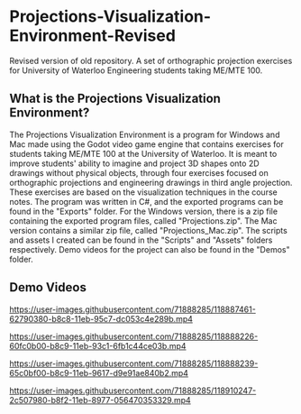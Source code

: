 # Projections-Visualization-Environment-Revised
Revised version of old repository. A set of orthographic projection exercises for University of Waterloo Engineering students taking ME/MTE 100.

## What is the Projections Visualization Environment?
The Projections Visualization Environment is a program for Windows and Mac made using the Godot video game engine that contains exercises for students taking ME/MTE 100 at the University of Waterloo. It is meant to improve students' ability to imagine and project 3D shapes onto 2D drawings without physical objects, through four exercises focused on orthographic projections and engineering drawings in third angle projection. These exercises are based on the visualization techniques in the course notes. The program was written in C#, and the exported programs can be found in the "Exports" folder. For the Windows version, there is a zip file containing the exported program files, called "Projections.zip". The Mac version contains a similar zip file, called "Projections_Mac.zip". The scripts and assets I created can be found in the "Scripts" and "Assets" folders respectively. Demo videos for the project can also be found in the "Demos" folder.


## Demo Videos

https://user-images.githubusercontent.com/71888285/118887461-62790380-b8c8-11eb-95c7-dc053c4e289b.mp4

https://user-images.githubusercontent.com/71888285/118888226-60fc0b00-b8c9-11eb-93c1-6fb1c44ce03b.mp4

https://user-images.githubusercontent.com/71888285/118888239-65c0bf00-b8c9-11eb-9617-d9e91ae840b2.mp4

https://user-images.githubusercontent.com/71888285/118910247-2c507980-b8f2-11eb-8977-056470353329.mp4
